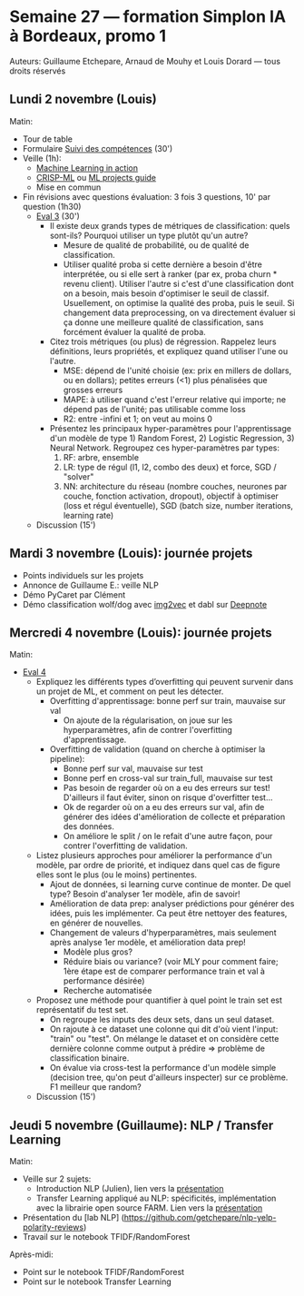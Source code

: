 # Semaine 27 — formation Simplon IA à Bordeaux, promo 1

Auteurs: Guillaume Etchepare, Arnaud de Mouhy et Louis Dorard — tous droits réservés

## Lundi 2 novembre (Louis)

Matin:
* Tour de table
* Formulaire [Suivi des compétences](https://airtable.com/shrvQOQG6PYpNzqcr) (30')
* Veille (1h):
  * [Machine Learning in action](https://bpesquet.github.io/mlhandbook/fundamentals/machine_learning_in_action.html)
  * [CRISP-ML](https://arxiv.org/abs/2003.05155) ou [ML projects guide](https://www.jeremyjordan.me/ml-projects-guide/)
  * Mise en commun
* Fin révisions avec questions évaluation: 3 fois 3 questions, 10' par question (1h30)
  * [Eval 3](https://docs.google.com/forms/d/e/1FAIpQLSegvpfS4HlNjSg15QXaYnn3whTvKmMoLb8K9SMVZkyGeHZyhQ/viewform?usp=sf_link) (30')
    * Il existe deux grands types de métriques de classification: quels sont-ils? Pourquoi utiliser un type plutôt qu'un autre?
      * Mesure de qualité de probabilité, ou de qualité de classification.
      * Utiliser qualité proba si cette dernière a besoin d'être interprétée, ou si elle sert à ranker (par ex, proba churn * revenu client). Utiliser l'autre si c'est d'une classification dont on a besoin, mais besoin d'optimiser le seuil de classif. Usuellement, on optimise la qualité des proba, puis le seuil. Si changement data preprocessing, on va directement évaluer si ça donne une meilleure qualité de classification, sans forcément évaluer la qualité de proba.
    * Citez trois métriques (ou plus) de régression. Rappelez leurs définitions, leurs propriétés, et expliquez quand utiliser l'une ou l'autre.
      * MSE: dépend de l'unité choisie (ex: prix en millers de dollars, ou en dollars); petites erreurs (<1) plus pénalisées que grosses erreurs
      * MAPE: à utiliser quand c'est l'erreur relative qui importe; ne dépend pas de l'unité; pas utilisable comme loss
      * R2: entre -infini et 1; on veut au moins 0
    * Présentez les principaux hyper-paramètres pour l'apprentissage d'un modèle de type 1) Random Forest, 2) Logistic Regression, 3) Neural Network. Regroupez ces hyper-paramètres par types:
      1. RF: arbre, ensemble
      2. LR: type de régul (l1, l2, combo des deux) et force, SGD / "solver"
      3. NN: architecture du réseau (nombre couches, neurones par couche, fonction activation, dropout), objectif à optimiser (loss et régul éventuelle), SGD (batch size, number iterations, learning rate)
  * Discussion (15')

## Mardi 3 novembre (Louis): journée projets

* Points individuels sur les projets
* Annonce de Guillaume E.: veille NLP
* Démo PyCaret par Clément
* Démo classification wolf/dog avec [img2vec](https://github.com/louisdorard/img2vec-keras/) et dabl sur [Deepnote](https://deepnote.com/project/15dfbda3-e4bf-4fa2-a7a8-c0798c16c24e)

## Mercredi 4 novembre (Louis): journée projets

Matin:
* [Eval 4](https://docs.google.com/forms/d/e/1FAIpQLSf1_DF6evrnq3thVqPCSKvxaKIPc6fFImJxsFCMvoKH_qyujg/viewform?usp=sf_link)
    * Expliquez les différents types d’overfitting qui peuvent survenir dans un projet de ML, et comment on peut les détecter. 
      * Overfitting d'apprentissage: bonne perf sur train, mauvaise sur val
        * On ajoute de la régularisation, on joue sur les hyperparamètres, afin de contrer l'overfitting d'apprentissage.
      * Overfitting de validation (quand on cherche à optimiser la pipeline):
        * Bonne perf sur val, mauvaise sur test
        * Bonne perf en cross-val sur train_full, mauvaise sur test
        * Pas besoin de regarder où on a eu des erreurs sur test! D'ailleurs il faut éviter, sinon on risque d'overfitter test...
        * Ok de regarder où on a eu des erreurs sur val, afin de générer des idées d'amélioration de collecte et préparation des données.
        * On améliore le split / on le refait d'une autre façon, pour contrer l'overfitting de validation.
    * Listez plusieurs approches pour améliorer la performance d'un modèle, par ordre de priorité, et indiquez dans quel cas de figure elles sont le plus (ou le moins) pertinentes.
      * Ajout de données, si learning curve continue de monter. De quel type? Besoin d'analyser 1er modèle, afin de savoir!
      * Amélioration de data prep: analyser prédictions pour générer des idées, puis les implémenter. Ca peut être nettoyer des features, en générer de nouvelles.
      * Changement de valeurs d'hyperparamètres, mais seulement après analyse 1er modèle, et amélioration data prep!
        * Modèle plus gros?
        * Réduire biais ou variance? (voir MLY pour comment faire; 1ère étape est de comparer performance train et val à performance désirée)
        * Recherche automatisée
    * Proposez une méthode pour quantifier à quel point le train set est représentatif du test set.
      * On regroupe les inputs des deux sets, dans un seul dataset.
      * On rajoute à ce dataset une colonne qui dit d'où vient l'input: "train" ou "test". On mélange le dataset et on considère cette dernière colonne comme output à prédire => problème de classification binaire.
      * On évalue via cross-test la performance d'un modèle simple (decision tree, qu'on peut d'ailleurs inspecter) sur ce problème. F1 meilleur que random?
  * Discussion (15')
  
## Jeudi 5 novembre (Guillaume): NLP / Transfer Learning

Matin:
* Veille sur 2 sujets:
    * Introduction NLP (Julien), lien vers la [présentation](https://github.com/Simplon-IA-Bdx-1/veille-NLP)
    * Transfer Learning appliqué au NLP: spécificités, implémentation avec la librairie open source FARM. Lien vers la [présentation](https://teams.microsoft.com/_#/school/files/G%C3%A9n%C3%A9ral?threadId=19%3Ac7585b4ffb5f43dba489bc96ea8ce368%40thread.tacv2&ctx=channel&context=Veille%2520Transfer%2520Learning%2520NLP&rootfolder=%252Fsites%252FBORDEAUX%252FDocuments%2520partages%252FGeneral%252FVeille%2520Transfer%2520Learning%2520NLP)
* Présentation du [lab NLP] (https://github.com/getchepare/nlp-yelp-polarity-reviews)
* Travail sur le notebook TFIDF/RandomForest

Après-midi:
* Point sur le notebook TFIDF/RandomForest
* Point sur le notebook Transfer Learning

